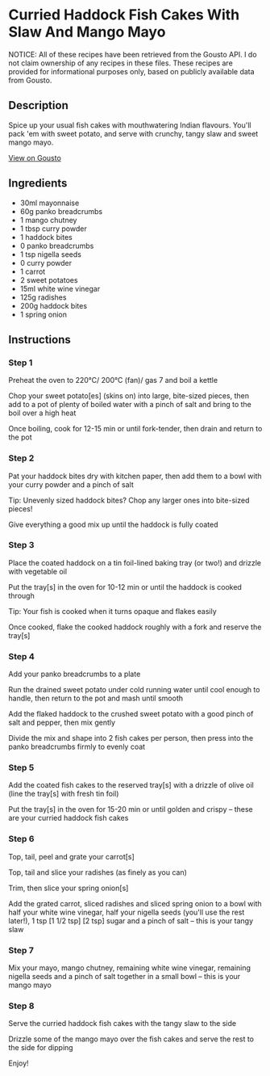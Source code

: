 # Curried Haddock Fish Cakes With Slaw And Mango Mayo

NOTICE: All of these recipes have been retrieved from the Gousto API. I do not claim ownership of any recipes in these files. These recipes are provided for informational purposes only, based on publicly available data from Gousto.

## Description

Spice up your usual fish cakes with mouthwatering Indian flavours. You'll pack 'em with sweet potato, and serve with crunchy, tangy slaw and sweet mango mayo.

[View on Gousto](https://www.gousto.co.uk/recipes/cookbook/curried-haddock-fish-cakes-with-slaw-and-mango-mayo)

## Ingredients

- 30ml mayonnaise
- 60g panko breadcrumbs
- 1 mango chutney
- 1 tbsp curry powder
- 1 haddock bites
- 0 panko breadcrumbs
- 1 tsp nigella seeds
- 0 curry powder
- 1 carrot
- 2 sweet potatoes
- 15ml white wine vinegar
- 125g radishes
- 200g haddock bites
- 1 spring onion

## Instructions


### Step 1

Preheat the oven to 220°C/ 200°C (fan)/ gas 7 and boil a kettle

Chop your sweet potato[es] (skins on) into large, bite-sized pieces, then add to a pot of plenty of boiled water with a pinch of salt and bring to the boil over a high heat

Once boiling, cook for 12-15 min or until fork-tender, then drain and return to the pot


### Step 2

Pat your haddock bites dry with kitchen paper, then add them to a bowl with your curry powder and a pinch of salt

Tip: Unevenly sized haddock bites? Chop any larger ones into bite-sized pieces!

Give everything a good mix up until the haddock is fully coated


### Step 3

Place the coated haddock on a tin foil-lined baking tray (or two!) and drizzle with vegetable oil

Put the tray[s] in the oven for 10-12 min or until the haddock is cooked through

Tip: Your fish is cooked when it turns opaque and flakes easily

Once cooked, flake the cooked haddock roughly with a fork and reserve the tray[s]


### Step 4

Add your panko breadcrumbs to a plate

Run the drained sweet potato under cold running water until cool enough to handle, then return to the pot and mash until smooth

Add the flaked haddock to the crushed sweet potato with a good pinch of salt and pepper, then mix gently

Divide the mix and shape into 2 fish cakes per person, then press into the panko breadcrumbs firmly to evenly coat


### Step 5

Add the coated fish cakes to the reserved tray[s] with a drizzle of olive oil (line the tray[s] with fresh tin foil)

Put the tray[s] in the oven for 15-20 min or until golden and crispy – these are your curried haddock fish cakes


### Step 6

Top, tail, peel and grate your carrot[s]

Top, tail and slice your radishes (as finely as you can)

Trim, then slice your spring onion[s]

Add the grated carrot, sliced radishes and sliced spring onion to a bowl with half your white wine vinegar, half your nigella seeds (you'll use the rest later!), 1 tsp <span class="text-purple">[1 1/2 tsp]</span> <span class="text-danger">[2 tsp] </span>sugar and a pinch of salt – this is your tangy slaw


### Step 7

Mix your mayo, mango chutney, remaining white wine vinegar, remaining nigella seeds and a pinch of salt together in a small bowl – this is your mango mayo

### Step 8

Serve the curried haddock fish cakes with the tangy slaw to the side

Drizzle some of the mango mayo over the fish cakes and serve the rest to the side for dipping

Enjoy!

